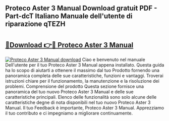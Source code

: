 ## Proteco Aster 3 Manual Download gratuit PDF - Part-dcT Italiano Manuale dell'utente di riparazione qTEZH

# <h2><a href="http://dfcjh0.blite.top/?on=Proteco+Aster+3+Manual">🔗Download 👉🔴 Proteco Aster 3 Manual</a></h2>

[![Proteco Aster 3 Manual download](https://i.imgur.com/lujVjoI.png)](http://dfcjh0.blite.top/?on=Proteco+Aster+3+Manual)
Ciao e benvenuto nel manuale Dell'utente per il tuo Proteco Aster 3 Manual appena installato. Questa guida ha lo scopo di aiutarti a ottenere il massimo dal tuo Prodotto fornendo una panoramica completa delle sue caratteristiche, funzioni e vantaggi. Troverai istruzioni chiare per il funzionamento, la manutenzione e la risoluzione dei problemi. Comprensione del prodotto Questa sezione fornisce una panoramica del tuo nuovo Proteco Aster 3 Manual e delle sue caratteristiche principali. Elenco delle funzionalità sono solo alcune delle caratteristiche degne di nota disponibili nel tuo nuovo Proteco Aster 3 Manual. Il tuo Feedback è importante, Proteco Aster 3 Manual. Apprezziamo il tuo contributo e ci impegniamo a migliorare continuamente.
